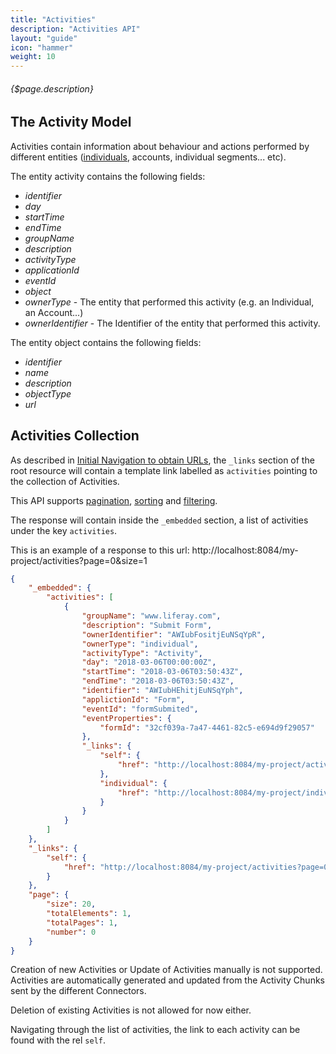 ```yaml
---
title: "Activities"
description: "Activities API"
layout: "guide"
icon: "hammer"
weight: 10
---
```


###### {$page.description}

<article id="1">

## The Activity Model

Activities contain information about behaviour and actions performed by different entities ([individuals](/docs/individuals), accounts, individual segments... etc).

The entity activity contains the following fields:
* *identifier*
* *day*
* *startTime*
* *endTime*
* *groupName*
* *description*
* *activityType*
* *applicationId*
* *eventId*
* *object*
* *ownerType* - The entity that performed this activity (e.g. an Individual, an Account...)
* *ownerIdentifier* - The Identifier of the entity that performed this activity.

 The entity object contains the following fields:
 * *identifier*
 * *name*
 * *description*
 * *objectType*
 * *url*

</article>

<article id="2">

## Activities Collection

As described in [Initial Navigation to obtain URLs](/docs/general#navigation),
the `_links` section of the root resource will contain a template link labelled as `activities` pointing to the
collection of Activities.

This API supports [pagination](/docs/general#pagination), [sorting](/docs/general#sorting) and [filtering](/docs/general#filtering).

The response will contain inside the `_embedded` section, a list of activities
under the key `activities`.

This is an example of a response to this url: http://localhost:8084/my-project/activities?page=0&size=1

```json
{
    "_embedded": {
        "activities": [
            {
				"groupName": "www.liferay.com",
				"description": "Submit Form",
				"ownerIdentifier": "AWIubFositjEuNSqYpR",
				"ownerType": "individual",
				"activityType": "Activity",
				"day": "2018-03-06T00:00:00Z",
				"startTime": "2018-03-06T03:50:43Z",
				"endTime": "2018-03-06T03:50:43Z",
				"identifier": "AWIubHEhitjEuNSqYph",
				"applictionId": "Form",
				"eventId": "formSubmited",
				"eventProperties": {
					"formId": "32cf039a-7a47-4461-82c5-e694d9f29057"
				},
				"_links": {
					"self": {
						"href": "http://localhost:8084/my-project/activities/AWIubHEhitjEuNSqYph"
					},
					"individual": {
						"href": "http://localhost:8084/my-project/individuals/AWIubFositjEuNSqYpR"
					}
				}
			}
        ]
    },
    "_links": {
        "self": {
            "href": "http://localhost:8084/my-project/activities?page=0&size=20"
        }
    },
    "page": {
        "size": 20,
        "totalElements": 1,
        "totalPages": 1,
        "number": 0
    }
}
```

Creation of new Activities or Update of Activities manually is not supported. Activities are automatically
generated and updated from the Activity Chunks sent by the different Connectors.

Deletion of existing Activities is not allowed for now either. 

Navigating through the list of activities, the link to each activity can be found with the rel `self`. 

</article>